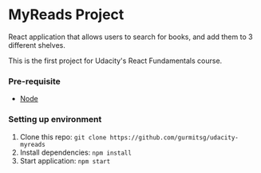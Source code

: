 # MyReads Project
React application that allows users to search for books, and add them to 3 different shelves.

This is the first project for Udacity's React Fundamentals course.

### Pre-requisite
- [Node](https://nodejs.org)

### Setting up environment
1. Clone this repo: `git clone https://github.com/gurmitsg/udacity-myreads`
2. Install dependencies: `npm install`
3. Start application: `npm start`
